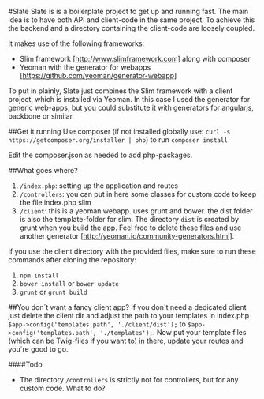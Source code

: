 #Slate
Slate is is a boilerplate project to get up and running fast. The main idea is to have both API and client-code in the same project. To achieve this the backend and a directory containing the client-code are loosely coupled.

It makes use of the following frameworks:
- Slim framework [http://www.slimframework.com] along with composer
- Yeoman with the generator for webapps [https://github.com/yeoman/generator-webapp]
 
To put in plainly, Slate just combines the Slim framework with a client project, which is installed via Yeoman. In this case I used the generator for generic web-apps, but you could substitute it with generators for angularjs, backbone or similar.

##Get it running
Use composer (if not installed globally use: `curl -s https://getcomposer.org/installer | php`) to run `composer install`

Edit the composer.json as needed to add php-packages.

##What goes where?

1. `/index.php`: setting up the application and routes
2. `/controllers`: you can put in here some classes for custom code to keep the file index.php slim
3. `/client`: this is a yeoman webapp. uses grunt and bower. the dist folder is also the template-folder for slim. The directory `dist` is created by grunt when you build the app. Feel free to delete these files and use another generator  [http://yeoman.io/community-generators.html].

If you use the client directory with the provided files, make sure to run these commands after cloning the repository:

1. `npm install`
2. `bower install` or `bower update`
3. `grunt` or `grunt build`

##You don´t want a fancy client app?
If you don´t need a dedicated client just delete the client dir and adjust the path to your templates in index.php
`$app->config('templates.path', './client/dist');` to `$app->config('templates.path', './templates');`. Now put your template files (which can be Twig-files if you want to) in there, update your routes and you´re good to go.

####Todo

- The directory `/controllers` is strictly not for controllers, but for any custom code. What to do?
